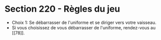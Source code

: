 # Section 220 - Règles du jeu

- Choix 1: Se débarrasser de l'uniforme et se diriger vers votre vaisseau.
- Si vous choisissez de vous débarrasser de l'uniforme, rendez-vous au [[78]].
